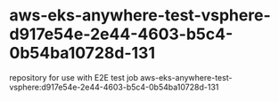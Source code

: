 # aws-eks-anywhere-test-vsphere-d917e54e-2e44-4603-b5c4-0b54ba10728d-131
repository for use with E2E test job aws-eks-anywhere-test-vsphere:d917e54e-2e44-4603-b5c4-0b54ba10728d-131
